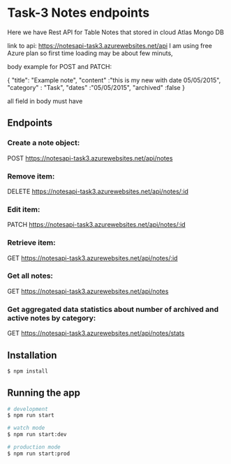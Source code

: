 # Task-3 Notes endpoints

Here we have Rest API for Table Notes that stored in cloud Atlas Mongo DB

link to api: https://notesapi-task3.azurewebsites.net/api
I am using free Azure plan so first time loading may be about few minuts,

body example for POST and PATCH:

{
"title": "Example note",
"content" :"this is my new with date 05/05/2015",
"category" : "Task",
"dates" :"05/05/2015",
"archived" :false
}

all field in body must have

## Endpoints

### Create a note object:

POST https://notesapi-task3.azurewebsites.net/api/notes

### Remove item:

DELETE https://notesapi-task3.azurewebsites.net/api/notes/:id

### Edit item:

PATCH https://notesapi-task3.azurewebsites.net/api/notes/:id

### Retrieve item:

GET https://notesapi-task3.azurewebsites.net/api/notes/:id

### Get all notes:

GET https://notesapi-task3.azurewebsites.net/api/notes

### Get aggregated data statistics about number of archived and active notes by category:

GET https://notesapi-task3.azurewebsites.net/api/notes/stats

## Installation

```bash
$ npm install
```

## Running the app

```bash
# development
$ npm run start

# watch mode
$ npm run start:dev

# production mode
$ npm run start:prod
```
